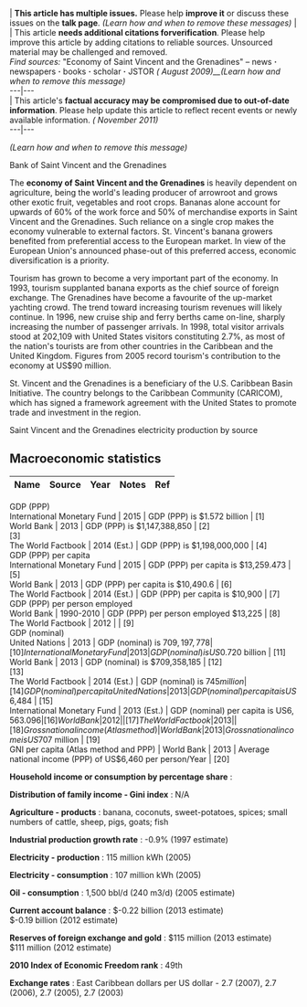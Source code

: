 | **This article has multiple issues.** Please help **improve it** or discuss these issues on the **talk page**. _(Learn how and when to remove these messages)_ | | This article **needs additional citations forverification**. Please help improve this article by adding citations to reliable sources. Unsourced material may be challenged and removed.  
_Find sources:_ "Economy of Saint Vincent and the Grenadines" – news **·**
newspapers **·** books **·** scholar **·** JSTOR _( August 2009)__(Learn how
and when to remove this message)_  
---|---  
| This article's **factual accuracy may be compromised due to out-of-date
information**. Please help update this article to reflect recent events or
newly available information. _( November 2011)_  
---|---  
  
_(Learn how and when to remove this message)_  
  
Bank of Saint Vincent and the Grenadines

The **economy of Saint Vincent and the Grenadines** is heavily dependent on
agriculture, being the world's leading producer of arrowroot and grows other
exotic fruit, vegetables and root crops. Bananas alone account for upwards of
60% of the work force and 50% of merchandise exports in Saint Vincent and the
Grenadines. Such reliance on a single crop makes the economy vulnerable to
external factors. St. Vincent's banana growers benefited from preferential
access to the European market. In view of the European Union's announced
phase-out of this preferred access, economic diversification is a priority.

Tourism has grown to become a very important part of the economy. In 1993,
tourism supplanted banana exports as the chief source of foreign exchange. The
Grenadines have become a favourite of the up-market yachting crowd. The trend
toward increasing tourism revenues will likely continue. In 1996, new cruise
ship and ferry berths came on-line, sharply increasing the number of passenger
arrivals. In 1998, total visitor arrivals stood at 202,109 with United States
visitors constituting 2.7%, as most of the nation's tourists are from other
countries in the Caribbean and the United Kingdom. Figures from 2005 record
tourism's contribution to the economy at US$90 million.

St. Vincent and the Grenadines is a beneficiary of the U.S. Caribbean Basin
Initiative. The country belongs to the Caribbean Community (CARICOM), which
has signed a framework agreement with the United States to promote trade and
investment in the region.

Saint Vincent and the Grenadines electricity production by source

## Macroeconomic statistics

Name  | Source  | Year  | Notes  | Ref   
---|---|---|---|---  
GDP (PPP)  
International Monetary Fund | 2015  | GDP (PPP) is $1.572 billion  | [1]  
World Bank | 2013  | GDP (PPP) is $1,147,388,850  | [2]  
[3]  
The World Factbook | 2014 (Est.)  | GDP (PPP) is $1,198,000,000  | [4]  
GDP (PPP) per capita  
International Monetary Fund | 2015  | GDP (PPP) per capita is $13,259.473  | [5]  
World Bank | 2013  | GDP (PPP) per capita is $10,490.6  | [6]  
The World Factbook | 2014 (Est.)  | GDP (PPP) per capita is $10,900  | [7]  
GDP (PPP) per person employed  
World Bank | 1990-2010  | GDP (PPP) per person employed $13,225  | [8]  
The World Factbook | 2012  |  | [9]  
GDP (nominal)  
United Nations | 2013  | GDP (nominal) is $709,197,778  | [10]  
International Monetary Fund | 2013  | GDP (nominal) is US$0.720 billion  | [11]  
World Bank | 2013  | GDP (nominal) is $709,358,185  | [12]  
[13]  
The World Factbook | 2014 (Est.)  | GDP (nominal) is $745 million  | [14]  
GDP (nominal) per capita  
United Nations | 2013  | GDP (nominal) per capita is US$6,484  | [15]  
International Monetary Fund | 2013 (Est.)  | GDP (nominal) per capita is US$6,563.096  | [16]  
World Bank | 2012  |  | [17]  
The World Factbook | 2013  |  | [18]  
Gross national income (Atlas method) | World Bank | 2013  | Gross national income is US$707 million  | [19]  
GNI per capita (Atlas method and PPP) | World Bank | 2013  | Average national income (PPP) of US$6,460 per person/Year  | [20]  
  
**Household income or consumption by percentage share** :

**Distribution of family income - Gini index** : N/A

**Agriculture - products** : banana, coconuts, sweet-potatoes, spices; small
numbers of cattle, sheep, pigs, goats; fish

**Industrial production growth rate** : -0.9% (1997 estimate)

**Electricity - production** : 115 million kWh (2005)

**Electricity - consumption** : 107 million kWh (2005)

**Oil - consumption** : 1,500 bbl/d (240 m3/d) (2005 estimate)

**Current account balance** : $-0.22 billion (2013 estimate)  
$-0.19 billion (2012 estimate)

**Reserves of foreign exchange and gold** : $115 million (2013 estimate)  
$111 million (2012 estimate)

**2010 Index of Economic Freedom rank** : 49th

**Exchange rates** : East Caribbean dollars per US dollar - 2.7 (2007), 2.7
(2006), 2.7 (2005), 2.7 (2003)